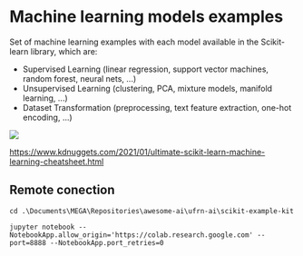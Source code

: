 # Machine learning models examples

Set of machine learning examples with each model available in the Scikit-learn library, which are:

- Supervised Learning (linear regression, support vector machines, random forest, neural nets, ...)
- Unsupervised Learning (clustering, PCA, mixture models, manifold learning, ...)
- Dataset Transformation (preprocessing, text feature extraction, one-hot encoding, ...)

![](https://scikit-learn.org/stable/_static/ml_map.png)

https://www.kdnuggets.com/2021/01/ultimate-scikit-learn-machine-learning-cheatsheet.html

## Remote conection

`cd .\Documents\MEGA\Repositories\awesome-ai\ufrn-ai\scikit-example-kit`

`jupyter notebook --NotebookApp.allow_origin='https://colab.research.google.com' --port=8888 --NotebookApp.port_retries=0`